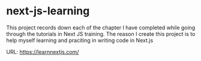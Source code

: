 # next-js-learning

This project records down each of the chapter I have completed while going through the tutorials in Next JS training.
The reason I create this project is to help myself learning and praciting in writing code in Next.js

URL: https://learnnextjs.com/

